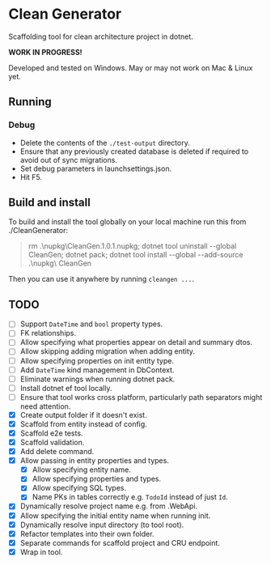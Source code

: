 # Clean Generator
Scaffolding tool for clean architecture project in dotnet.

**WORK IN PROGRESS!**

Developed and tested on Windows. May or may not work on Mac & Linux yet.

## Running
### Debug
- Delete the contents of the `./test-output` directory.
- Ensure that any previously created database is deleted if required to avoid out of sync migrations.
- Set debug parameters in launchsettings.json.
- Hit F5.

## Build and install
To build and install the tool globally on your local machine run this from ./CleanGenerator:

> rm .\nupkg\CleanGen.1.0.1.nupkg; dotnet tool uninstall --global CleanGen; dotnet pack; dotnet tool install --global --add-source .\nupkg\ CleanGen

Then you can use it anywhere by running `cleangen ...`.

## TODO

- [ ] Support `DateTime` and `bool` property types.
- [ ] FK relationships.
- [ ] Allow specifying what properties appear on detail and summary dtos.
- [ ] Allow skipping adding migration when adding entity.
- [ ] Allow specifying properties on init entity type.
- [ ] Add `DateTime` kind management in DbContext.
- [ ] Eliminate warnings when running dotnet pack.
- [ ] Install dotnet ef tool locally.
- [ ] Ensure that tool works cross platform, particularly path separators might need attention.
- [x] Create output folder if it doesn't exist.
- [x] Scaffold from entity instead of config.
- [x] Scaffold e2e tests.
- [x] Scaffold validation.
- [x] Add delete command.
- [x] Allow passing in entity properties and types.
	- [x] Allow specifying entity name.
	- [x] Allow specifying properties and types.
	- [x] Allow specifying SQL types.
	- [x] Name PKs in tables correctly e.g. `TodoId` instead of just `Id`.
- [x] Dynamically resolve project name e.g. from <ProjectName>.WebApi.
- [x] Allow specifying the initial entity name when running init.
- [x] Dynamically resolve input directory (to tool root).
- [x] Refactor templates into their own folder.
- [x] Separate commands for scaffold project and CRU endpoint.
- [x] Wrap in tool.